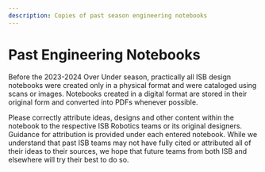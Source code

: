 ```yaml
---
description: Copies of past season engineering notebooks
---
```


# Past Engineering Notebooks

Before the 2023-2024 Over Under season, practically all ISB design notebooks were created only in a physical format and were cataloged using scans or images. Notebooks created in a digital format are stored in their original form and converted into PDFs whenever possible.

Please correctly attribute ideas, designs and other content within the notebook to the respective ISB Robotics teams or its original designers. Guidance for attribution is provided under each entered notebook. While we understand that past ISB teams may not have fully cited or attributed all of their ideas to their sources, we hope that future teams from both ISB and elsewhere will try their best to do so.&#x20;
